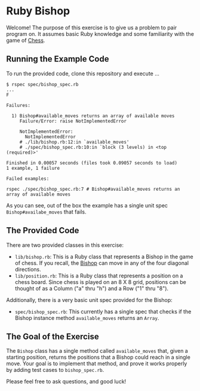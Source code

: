 # Ruby Bishop

Welcome!  The purpose of this exercise is to give us a problem to pair program on.
It assumes basic Ruby knowledge and some familiarity with the game of [Chess](https://en.wikipedia.org/wiki/Chess).

## Running the Example Code

To run the provided code, clone this repository and execute ...

```
$ rspec spec/bishop_spec.rb
...
F

Failures:

  1) Bishop#available_moves returns an array of available moves
     Failure/Error: raise NotImplementedError

     NotImplementedError:
       NotImplementedError
     # ./lib/bishop.rb:12:in `available_moves'
     # ./spec/bishop_spec.rb:10:in `block (3 levels) in <top (required)>'

Finished in 0.00057 seconds (files took 0.09057 seconds to load)
1 example, 1 failure

Failed examples:

rspec ./spec/bishop_spec.rb:7 # Bishop#available_moves returns an array of available moves

```


As you can see, out of the box the example has a single unit spec `Bishop#availabe_moves` that fails.

## The Provided Code
There are two provided classes in this exercise:

- `lib/bishop.rb`:  This is a Ruby class that represents a Bishop in the game of chess.
If you recall, the [Bishop](https://en.wikipedia.org/wiki/Bishop_(chess)) can move in any of the four
diagonal directions.
- `lib/position.rb`:  This is a Ruby class that represents a position on a chess
board.  Since chess is played on an 8 X 8 grid, positions can be thought of as a Column ("a" thru "h")
and a Row ("1" thru "8").

Additionally, there is a very basic unit spec provided for the Bishop:
- `spec/bishop_spec.rb`: This currently has a single spec that checks if the Bishop instance method `available_moves` returns an `Array`.

## The Goal of the Exercise
The `Bishop` class has a single method called `available_moves` that, given a starting position, returns the
positions that a Bishop could reach in a single move.  Your goal is to implement that method, and prove
it works properly by adding test cases to `bishop_spec.rb`.

Please feel free to ask questions, and good luck!
